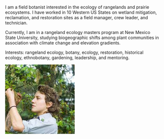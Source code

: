 
I am a field botanist interested in the ecology of rangelands and prairie ecosystems. I have worked in 10 Western US States on wetland mitigation, reclamation, and restoration sites as a field manager, crew leader, and technician.  

Currently, I am in a rangeland ecology masters program at New Mexico State University, studying biogeographic shifts among plant communities in association with climate change and elevation gradients. 
 
Interests: rangeland ecology, botany, ecology, restoration, historical ecology, ethnobotany, gardening, leadership, and mentoring. 


![Cover](photos.1/Cover.jpeg "")
